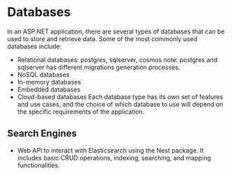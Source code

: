 # Databases

In an ASP.NET application, there are several types of databases that can be used to store and retrieve data. Some of the most commonly used databases include:

- Relational databases: postgres, sqlserver, cosmos
note: postgres and sqlserver has different migrations generation processes.
- NoSQL databases
- In-memory databases
- Embedded databases
- Cloud-based databases
Each database type has its own set of features and use cases, and the choice of which database to use will depend on the specific requirements of the application.

## Search Engines

- Web API to interact with Elasticsearch using the Nest package. It includes basic CRUD operations, indexing, searching, and mapping functionalities.
